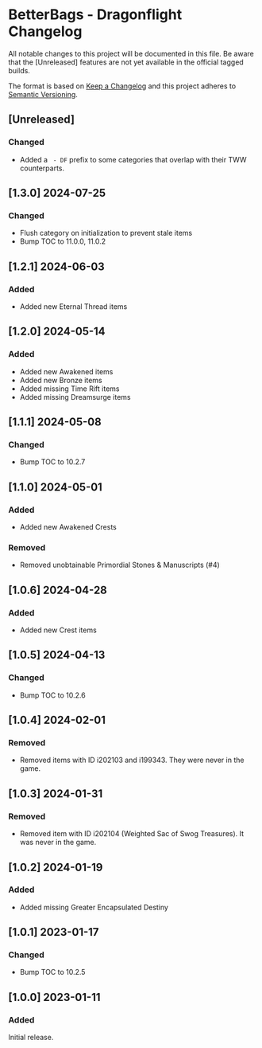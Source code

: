 # BetterBags - Dragonflight Changelog
All notable changes to this project will be documented in this file. Be aware that the [Unreleased] features are not yet available in the official tagged builds.

The format is based on [Keep a Changelog](http://keepachangelog.com/) and this project adheres to [Semantic Versioning](http://semver.org/).

## [Unreleased]
### Changed
- Added a ` - DF` prefix to some categories that overlap with their TWW counterparts.

## [1.3.0] 2024-07-25
### Changed
- Flush category on initialization to prevent stale items
- Bump TOC to 11.0.0, 11.0.2

## [1.2.1] 2024-06-03
### Added
- Added new Eternal Thread items

## [1.2.0] 2024-05-14
### Added
- Added new Awakened items
- Added new Bronze items
- Added missing Time Rift items
- Added missing Dreamsurge items

## [1.1.1] 2024-05-08
### Changed
- Bump TOC to 10.2.7

## [1.1.0] 2024-05-01
### Added
- Added new Awakened Crests

### Removed
- Removed unobtainable Primordial Stones & Manuscripts (#4)

## [1.0.6] 2024-04-28
### Added
- Added new Crest items

## [1.0.5] 2024-04-13
### Changed
- Bump TOC to 10.2.6

## [1.0.4] 2024-02-01
### Removed
- Removed items with ID i202103 and i199343. They were never in the game.

## [1.0.3] 2024-01-31
### Removed
- Removed item with ID i202104 (Weighted Sac of Swog Treasures). It was never in the game.

## [1.0.2] 2024-01-19
### Added
- Added missing Greater Encapsulated Destiny

## [1.0.1] 2023-01-17
### Changed
- Bump TOC to 10.2.5

## [1.0.0] 2023-01-11
### Added
Initial release.
